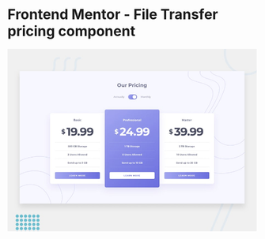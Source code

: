 # Frontend Mentor - File Transfer pricing component

![Design preview for the File Transfer pricing component coding challenge](./design/desktop-preview.jpg)